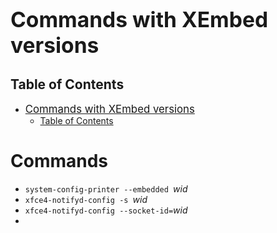# <big>Commands with XEmbed versions</big>

## Table of Contents
<!-- TOC -->

* [<big>Commands with XEmbed versions</big>](#bigcommands-with-xembed-versionsbig)
    * [Table of Contents](#table-of-contents)

<!-- /TOC -->

# Commands

* `system-config-printer --embedded `*wid*
* `xfce4-notifyd-config -s `*wid*
* `xfce4-notifyd-config --socket-id=`*wid*
* 
